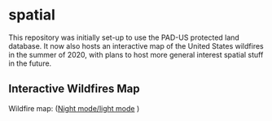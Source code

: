 # spatial
This repository was initially set-up to use the PAD-US protected land database. It now also hosts an interactive map of the United States wildfires in the summer of 2020, with plans to host more general interest spatial stuff in the future.

## Interactive Wildfires Map
Wildfire map: ([Night mode](https://github.com/rcberg/spatial/blob/master/report/presentations/fire-map/interactive-fire-map-nightmode.html)[/light mode](https://github.com/rcberg/spatial/blob/master/report/presentations/fire-map/interactive-fire-map-light.html) )
